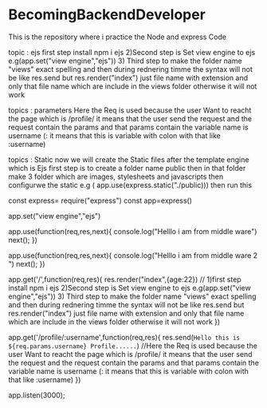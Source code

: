 # BecomingBackendDeveloper
This is the repository where i practice the Node and express Code

topic : ejs
first step install npm i ejs 2)Second step is Set view engine to ejs e.g(app.set("view engine","ejs")) 3) Third step to make the folder name "views" exact spelling and then during rednering timme the syntax will not be like res.send but res.render("index") just file name with extension and only that file name which are include in the views folder otherwise it will not work

topics : parameters
Here the Req is used because the user Want to reacht the page which is /profile/ it means that the user send the request and the request contain the params and that params contain the variable name is username (: it means that this is variable with colon with that like :username)

topics : Static
now we will create the Static files after the template engine which is Ejs
first step is to create a folder name public
then in that folder make 3 folder which are images, stylesheets and javascripts
then configurwe the static e.g ( app.use(express.static("./public)))
then run this 





const express= require("express")
const app=express()

app.set("view engine","ejs")

app.use(function(req,res,next){
    console.log("Helllo i am from middle ware")
    next();
})

app.use(function(req,res,next){
    console.log("Helllo i am from middle ware 2 ")
    next();
})

app.get('/',function(req,res){
    res.render("index",{age:22})  // 1)first step install npm i ejs 2)Second step is Set view engine to ejs e.g(app.set("view engine","ejs")) 3) Third step to make the folder name "views" exact spelling and then during rednering timme the syntax will not be like res.send but res.render("index") just file name with extension and only that file name which are include in the views folder otherwise it will not work
})

app.get('/profile/:username',function(req,res){
    res.send(`Hello this is ${req.params.username} Profile......`)  //Here the Req is used because the user Want to reacht the page which is /profile/ it means that the user send the request and the request contain the params and that params contain the variable name is username (: it means that this is variable with colon with that like :username)
})

app.listen(3000);